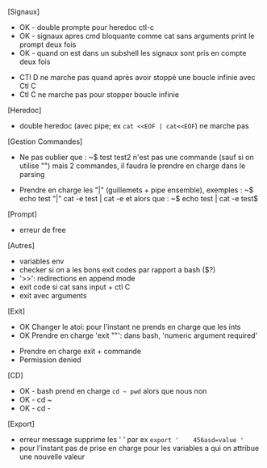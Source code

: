 [Signaux]
* OK - double prompte pour heredoc ctl-c 
* OK - signaux apres cmd bloquante comme cat sans arguments print le prompt deux fois
* OK - quand on est dans un subshell les signaux sont pris en compte deux fois
- CTl D ne marche pas quand après avoir stoppé une boucle infinie avec Ctl C
- Ctl C ne marche pas pour stopper boucle infinie


[Heredoc]
- double heredoc (avec pipe; ex `cat <<EOF | cat<<EOF`) ne marche pas

[Gestion Commandes]
- Ne pas oublier que :
	~$ test
	test2
n'est pas une commande (sauf si on utilise "") mais 2 commandes,
il faudra le prendre en charge dans le parsing

- Prendre en charge les "|" (guillemets + pipe ensemble), exemples :
	~$ echo test "|" cat -e
	test | cat -e
et alors que :
	~$ echo test | cat -e
	test$

[Prompt]
- erreur de free

[Autres]
- variables env
- checker si on a les bons exit codes par rapport a bash ($?)
- '>>': redirections en append mode
- exit code si cat sans input + ctl C
- exit avec arguments

[Exit]
* OK Changer le atoi: pour l'instant ne prends en charge que les ints
* OK Prendre en charge 'exit ""': dans bash, 'numeric argument required'
- Prendre en charge exit + commande
- Permission denied

[CD]
* OK - bash prend en charge `cd ~ pwd` alors que nous non
* OK - cd ~
* OK - cd -

[Export]
- erreur message supprime les ' ' par ex `export '    456asd=value '`
- pour l'instant pas de prise en charge pour les variables a qui on attribue une nouvelle valeur
